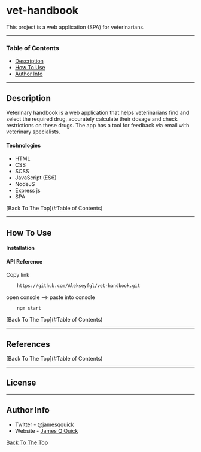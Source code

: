 # vet-handbook

This project is a web application (SPA) for veterinarians.

> 


---

### Table of Contents

- [Description](#description)
- [How To Use](#how-to-use)
- [Author Info](#author-info)

---

## Description

Veterinary handbook is a web application that helps veterinarians find and select the required drug, accurately calculate their dosage and
check restrictions on these drugs. The app has a tool for feedback via email with veterinary specialists.

#### Technologies

- HTML
- CSS
- SCSS
- JavaScript (ES6)
- NodeJS
- Express js
- SPA

[Back To The Top](#Table of Contents)

---

## How To Use

#### Installation

#### API Reference

Copy link 
```html
    https://github.com/Alekseyfgl/vet-handbook.git
```

open console  --> paste into console

```html
    npm start
```

[Back To The Top](#Table of Contents)

---

## References
[Back To The Top](#Table of Contents)

---

## License

---

## Author Info

- Twitter - [@jamesqquick](https://twitter.com/jamesqquick)
- Website - [James Q Quick](https://jamesqquick.com)

[Back To The Top](#read-me-template)
